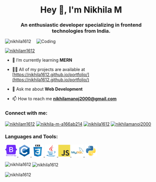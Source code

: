 <h1 align="center">Hey 👋, I'm Nikhila M</h1>
<h3 align="center">An enthusiastic developer specializing in frontend technologies from India.</h3>
<img align="right" alt="Coding" width="400" src="https://cdn.dribbble.com/users/4055494/screenshots/15215756/media/d2b66c4ca0192aa26d103448b3d1518b.gif">

<p align="left"> <img src="https://komarev.com/ghpvc/?username=nikhila1612&label=Profile%20views&color=0e75b6&style=flat" alt="nikhila1612" /> </p>

<p align="left"> <a href="https://twitter.com/nikhilam1612" target="blank"><img src="https://img.shields.io/twitter/follow/nikhilam1612?logo=twitter&style=for-the-badge" alt="nikhilam1612" /></a> </p>

- 🌱 I’m currently learning **MERN**

- 👨‍💻 All of my projects are available at [https://nikhila1612.github.io/portfolio/](https://nikhila1612.github.io/portfolio/)

- 💬 Ask me about **Web Development**

- 📫 How to reach me **nikhilamanoj2000@gmail.com**

<h3 align="left">Connect with me:</h3>
<p align="left">
<a href="https://twitter.com/nikhilam1612" target="blank"><img align="center" src="https://raw.githubusercontent.com/rahuldkjain/github-profile-readme-generator/master/src/images/icons/Social/twitter.svg" alt="nikhilam1612" height="30" width="40" /></a>
<a href="https://linkedin.com/in/nikhila-m-a166ab214" target="blank"><img align="center" src="https://raw.githubusercontent.com/rahuldkjain/github-profile-readme-generator/master/src/images/icons/Social/linked-in-alt.svg" alt="nikhila-m-a166ab214" height="30" width="40" /></a>
<a href="https://instagram.com/nikhila1612" target="blank"><img align="center" src="https://raw.githubusercontent.com/rahuldkjain/github-profile-readme-generator/master/src/images/icons/Social/instagram.svg" alt="nikhila1612" height="30" width="40" /></a>
<a href="https://www.hackerrank.com/nikhilamanoj2000" target="blank"><img align="center" src="https://raw.githubusercontent.com/rahuldkjain/github-profile-readme-generator/master/src/images/icons/Social/hackerrank.svg" alt="nikhilamanoj2000" height="30" width="40" /></a>
</p>

<h3 align="left">Languages and Tools:</h3>
<p align="left"> <a href="https://getbootstrap.com" target="_blank" rel="noreferrer"> <img src="https://raw.githubusercontent.com/devicons/devicon/master/icons/bootstrap/bootstrap-plain-wordmark.svg" alt="bootstrap" width="40" height="40"/> </a> <a href="https://www.cprogramming.com/" target="_blank" rel="noreferrer"> <img src="https://raw.githubusercontent.com/devicons/devicon/master/icons/c/c-original.svg" alt="c" width="40" height="40"/> </a> <a href="https://www.w3schools.com/css/" target="_blank" rel="noreferrer"> <img src="https://raw.githubusercontent.com/devicons/devicon/master/icons/css3/css3-original-wordmark.svg" alt="css3" width="40" height="40"/> </a> <a href="https://www.java.com" target="_blank" rel="noreferrer"> <img src="https://raw.githubusercontent.com/devicons/devicon/master/icons/java/java-original.svg" alt="java" width="40" height="40"/> </a> <a href="https://developer.mozilla.org/en-US/docs/Web/JavaScript" target="_blank" rel="noreferrer"> <img src="https://raw.githubusercontent.com/devicons/devicon/master/icons/javascript/javascript-original.svg" alt="javascript" width="40" height="40"/> </a> <a href="https://www.mysql.com/" target="_blank" rel="noreferrer"> <img src="https://raw.githubusercontent.com/devicons/devicon/master/icons/mysql/mysql-original-wordmark.svg" alt="mysql" width="40" height="40"/> </a> <a href="https://www.python.org" target="_blank" rel="noreferrer"> <img src="https://raw.githubusercontent.com/devicons/devicon/master/icons/python/python-original.svg" alt="python" width="40" height="40"/> </a> </p>

<p><img align="left" src="https://github-readme-stats.vercel.app/api/top-langs?username=nikhila1612&show_icons=true&locale=en&layout=compact" alt="nikhila1612" /></p>

<p>&nbsp;<img align="center" src="https://github-readme-stats.vercel.app/api?username=nikhila1612&show_icons=true&locale=en" alt="nikhila1612" /></p>

<p><img align="center" src="https://github-readme-streak-stats.herokuapp.com/?user=nikhila1612&" alt="nikhila1612" /></p>

